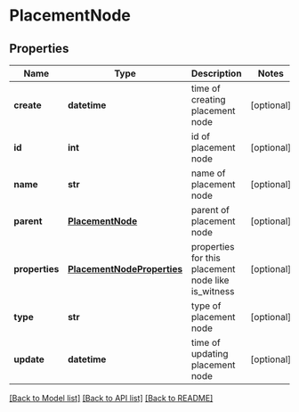 # PlacementNode

## Properties
Name | Type | Description | Notes
------------ | ------------- | ------------- | -------------
**create** | **datetime** | time of creating placement node | [optional] 
**id** | **int** | id of placement node | [optional] 
**name** | **str** | name of placement node | [optional] 
**parent** | [**PlacementNode**](PlacementNode.md) | parent of placement node | [optional] 
**properties** | [**PlacementNodeProperties**](PlacementNodeProperties.md) | properties for this placement node like is_witness | [optional] 
**type** | **str** | type of placement node | [optional] 
**update** | **datetime** | time of updating placement node | [optional] 

[[Back to Model list]](../README.md#documentation-for-models) [[Back to API list]](../README.md#documentation-for-api-endpoints) [[Back to README]](../README.md)


